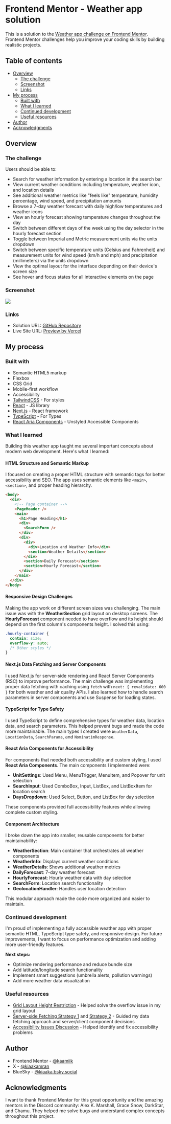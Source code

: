 # Frontend Mentor - Weather app solution

This is a solution to the [Weather app challenge on Frontend Mentor](https://www.frontendmentor.io/challenges/weather-app-K1FhddVm49). Frontend Mentor challenges help you improve your coding skills by building realistic projects.

## Table of contents

- [Overview](#overview)
  - [The challenge](#the-challenge)
  - [Screenshot](#screenshot)
  - [Links](#links)
- [My process](#my-process)
  - [Built with](#built-with)
  - [What I learned](#what-i-learned)
  - [Continued development](#continued-development)
  - [Useful resources](#useful-resources)
- [Author](#author)
- [Acknowledgments](#acknowledgments)

## Overview

### The challenge

Users should be able to:

- Search for weather information by entering a location in the search bar
- View current weather conditions including temperature, weather icon, and location details
- See additional weather metrics like "feels like" temperature, humidity percentage, wind speed, and precipitation amounts
- Browse a 7-day weather forecast with daily high/low temperatures and weather icons
- View an hourly forecast showing temperature changes throughout the day
- Switch between different days of the week using the day selector in the hourly forecast section
- Toggle between Imperial and Metric measurement units via the units dropdown
- Switch between specific temperature units (Celsius and Fahrenheit) and measurement units for wind speed (km/h and mph) and precipitation (millimeters) via the units dropdown
- View the optimal layout for the interface depending on their device's screen size
- See hover and focus states for all interactive elements on the page

### Screenshot

![](./screenshot-weather_now.png)

### Links

- Solution URL: [GitHub Repository](https://github.com/kaamiik/fm-weather-app-using-next-tailwind-typescript)
- Live Site URL: [Preview by Vercel](https://weather-app-kiaaka.vercel.app/)

## My process

### Built with

- Semantic HTML5 markup
- Flexbox
- CSS Grid
- Mobile-first workflow
- Accessibility
- [TailwindCSS](https://tailwindcss.com/) - For styles
- [React](https://reactjs.org/) - JS library
- [Next.js](https://nextjs.org/) - React framework
- [TypeScript](https://www.typescriptlang.org/) - For Types
- [React Aria Components](https://react-spectrum.adobe.com/react-aria/index.html) - Unstyled Accessible Components

### What I learned

Building this weather app taught me several important concepts about modern web development. Here's what I learned:

#### HTML Structure and Semantic Markup

I focused on creating a proper HTML structure with semantic tags for better accessibility and SEO. The app uses semantic elements like `<main>`, `<section>`, and proper heading hierarchy.

```html
<body>
  <div>
    <!-- Page container -->
    <PageHeader />
    <main>
      <h1>Page Heading</h1>
      <div>
        <SearchForm />
      </div>
      <div>
        <div>
          <div>Location and Weather Info</div>
          <section>Weather Details</section>
        </div>
        <section>Daily Forecast</section>
        <section>Hourly Forecast</section>
      </div>
    </main>
  </div>
</body>
```

#### Responsive Design Challenges

Making the app work on different screen sizes was challenging. The main issue was with the **WeatherSection** grid layout on desktop screens. The **HourlyForecast** component needed to have overflow and its height should depend on the first column's components height. I solved this using:

```css
.hourly-container {
  contain: size;
  overflow-y: auto;
  /* Other styles */
}
```

#### Next.js Data Fetching and Server Components

I used Next.js for server-side rendering and React Server Components (RSC) to improve performance. The main challenge was implementing proper data fetching with caching using `fetch` with `next: { revalidate: 600 }` for both weather and air quality APIs. I also learned how to handle search parameters in server components and use Suspense for loading states.

#### TypeScript for Type Safety

I used TypeScript to define comprehensive types for weather data, location data, and search parameters. This helped prevent bugs and made the code more maintainable. The main types I created were `WeatherData`, `LocationData`, `SearchParams`, and `NominatimResponse`.

#### React Aria Components for Accessibility

For components that needed both accessibility and custom styling, I used **React Aria Components**. The main components I implemented were:

- **UnitSettings**: Used Menu, MenuTrigger, MenuItem, and Popover for unit selection
- **SearchInput**: Used ComboBox, Input, ListBox, and ListBoxItem for location search
- **DaysDropdown**: Used Select, Button, and ListBox for day selection

These components provided full accessibility features while allowing complete custom styling.

#### Component Architecture

I broke down the app into smaller, reusable components for better maintainability:

- **WeatherSection**: Main container that orchestrates all weather components
- **WeatherInfo**: Displays current weather conditions
- **WeatherDetails**: Shows additional weather metrics
- **DailyForecast**: 7-day weather forecast
- **HourlyForecast**: Hourly weather data with day selection
- **SearchForm**: Location search functionality
- **GeolocationHandler**: Handles user location detection

This modular approach made the code more organized and easier to maintain.

### Continued development

I'm proud of implementing a fully accessible weather app with proper semantic HTML, TypeScript type safety, and responsive design. For future improvements, I want to focus on performance optimization and adding more user-friendly features.

**Next steps:**

- Optimize rendering performance and reduce bundle size
- Add latitude/longitude search functionality
- Implement smart suggestions (umbrella alerts, pollution warnings)
- Add more weather data visualization

### Useful resources

- [Grid Layout Height Restriction](https://discord.com/channels/824970620529279006/1422214638581452890) - Helped solve the overflow issue in my grid layout
- [Server-side Fetching Strategy 1](https://discord.com/channels/824970620529279006/1417439000737746994) and [Strategy 2](https://discord.com/channels/824970620529279006/1416149764730392720) - Guided my data fetching approach and server/client component decisions
- [Accessibility Issues Discussion](https://discord.com/channels/824970620529279006/1422609177972445224) - Helped identify and fix accessibility problems

## Author

- Frontend Mentor - [@kaamiik](https://www.frontendmentor.io/profile/kaamiik)
- X - [@kiaakamran](https://www.x.com/kiaakamran)
- BlueSky - [@kiaaka.bsky.social](https://bsky.app/profile/kiaaka.bsky.social)

## Acknowledgments

I want to thank Frontend Mentor for this great opportunity and the amazing mentors in the Discord community: Alex K. Marshall, Grace Snow, DarkStar, and Chamu. They helped me solve bugs and understand complex concepts throughout this project.
